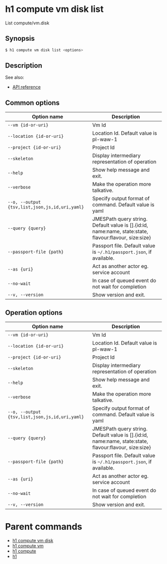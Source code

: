 
# h1 compute vm disk list

List compute/vm.disk

## Synopsis

```bash
$ h1 compute vm disk list <options>
```

## Description

See also:

* [API reference](https://api.hyperone.com/v2/docs#operation/compute_project_vm_disk_list)

## Common options

| Option name                                        | Description                                                                                               |
| -------------------------------------------------- | --------------------------------------------------------------------------------------------------------- |
| ```--vm {id-or-uri}```                             | Vm Id                                                                                                     |
| ```--location {id-or-uri}```                       | Location Id. Default value is pl-waw-1                                                                    |
| ```--project {id-or-uri}```                        | Project Id                                                                                                |
| ```--skeleton```                                   | Display intermediary representation of operation                                                          |
| ```--help```                                       | Show help message and exit.                                                                               |
| ```--verbose```                                    | Make the operation more talkative.                                                                        |
| ```--o, --output {tsv,list,json,js,id,uri,yaml}``` | Specify output format of command. Default value is yaml                                                   |
| ```--query {query}```                              | JMESPath query string. Default value is [].\{id:id, name:name, state:state, flavour:flavour, size:size\}  |
| ```--passport-file {path}```                       | Passport file. Default value is ```~/.h1/passport.json```, if available.                                  |
| ```--as {uri}```                                   | Act as another actor eg. service account                                                                  |
| ```--no-wait```                                    | In case of queued event do not wait for completion                                                        |
| ```--v, --version```                               | Show version and exit.                                                                                    |

## Operation options

| Option name                                        | Description                                                                                               |
| -------------------------------------------------- | --------------------------------------------------------------------------------------------------------- |
| ```--vm {id-or-uri}```                             | Vm Id                                                                                                     |
| ```--location {id-or-uri}```                       | Location Id. Default value is pl-waw-1                                                                    |
| ```--project {id-or-uri}```                        | Project Id                                                                                                |
| ```--skeleton```                                   | Display intermediary representation of operation                                                          |
| ```--help```                                       | Show help message and exit.                                                                               |
| ```--verbose```                                    | Make the operation more talkative.                                                                        |
| ```--o, --output {tsv,list,json,js,id,uri,yaml}``` | Specify output format of command. Default value is yaml                                                   |
| ```--query {query}```                              | JMESPath query string. Default value is [].\{id:id, name:name, state:state, flavour:flavour, size:size\}  |
| ```--passport-file {path}```                       | Passport file. Default value is ```~/.h1/passport.json```, if available.                                  |
| ```--as {uri}```                                   | Act as another actor eg. service account                                                                  |
| ```--no-wait```                                    | In case of queued event do not wait for completion                                                        |
| ```--v, --version```                               | Show version and exit.                                                                                    |

# Parent commands

* [h1 compute vm disk](./../README.md)
* [h1 compute vm](./../../README.md)
* [h1 compute](./../../../README.md)
* [h1](./../../../../README.md)
